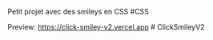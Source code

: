 Petit projet avec des smileys en CSS #CSS

Preview: https://click-smiley-v2.vercel.app
#   C l i c k S m i l e y V 2 
 
 
